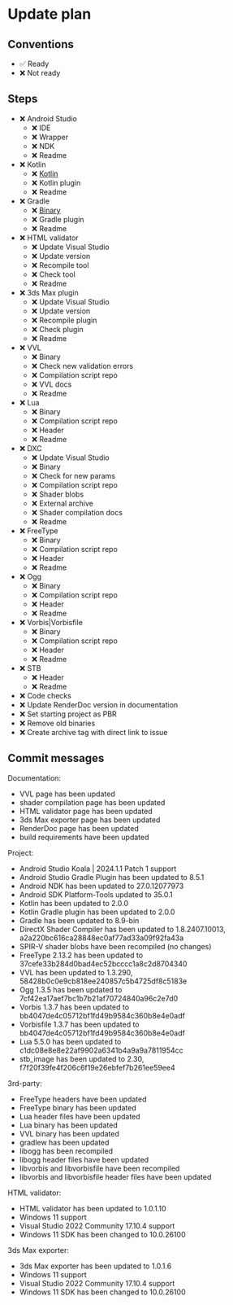 # Update plan

## Conventions

- ✅ Ready
- ❌ Not ready

## Steps

- ❌ Android Studio
  - ❌ IDE
  - ❌ Wrapper
  - ❌ NDK
  - ❌ Readme
- ❌ Kotlin
  - ❌ [Kotlin](https://repo.maven.apache.org/maven2/org/jetbrains/kotlin/kotlin-gradle-plugin/)
  - ❌ Kotlin plugin
  - ❌ Readme
- ❌ Gradle
  - ❌ [Binary](https://services.gradle.org/distributions)
  - ❌ Gradle plugin
  - ❌ Readme
- ❌ HTML validator
  - ❌ Update Visual Studio
  - ❌ Update version
  - ❌ Recompile tool
  - ❌ Check tool
  - ❌ Readme
- ❌ 3ds Max plugin
  - ❌ Update Visual Studio
  - ❌ Update version
  - ❌ Recompile plugin
  - ❌ Check plugin
  - ❌ Readme
- ❌ VVL
  - ❌ Binary
  - ❌ Check new validation errors
  - ❌ Compilation script repo
  - ❌ VVL docs
  - ❌ Readme
- ❌ Lua
  - ❌ Binary
  - ❌ Compilation script repo
  - ❌ Header
  - ❌ Readme
- ❌ DXC
  - ❌ Update Visual Studio
  - ❌ Binary
  - ❌ Check for new params
  - ❌ Compilation script repo
  - ❌ Shader blobs
  - ❌ External archive
  - ❌ Shader compilation docs
  - ❌ Readme
- ❌ FreeType
  - ❌ Binary
  - ❌ Compilation script repo
  - ❌ Header
  - ❌ Readme
- ❌ Ogg
  - ❌ Binary
  - ❌ Compilation script repo
  - ❌ Header
  - ❌ Readme
- ❌ Vorbis|Vorbisfile
  - ❌ Binary
  - ❌ Compilation script repo
  - ❌ Header
  - ❌ Readme
- ❌ STB
  - ❌ Header
  - ❌ Readme
- ❌ Code checks
- ❌ Update RenderDoc version in documentation
- ❌ Set starting project as PBR
- ❌ Remove old binaries
- ❌ Create archive tag with direct link to issue

## Commit messages

Documentation:
- VVL page has been updated
- shader compilation page has been updated
- HTML validator page has been updated
- 3ds Max exporter page has been updated
- RenderDoc page has been updated
- build requirements have been updated

Project:
- Android Studio Koala | 2024.1.1 Patch 1 support
- Android Studio Gradle Plugin has been updated to 8.5.1
- Android NDK has been updated to 27.0.12077973
- Android SDK Platform-Tools updated to 35.0.1
- Kotlin has been updated to 2.0.0
- Kotlin Gradle plugin has been updated to 2.0.0
- Gradle has been updated to 8.9-bin
- DirectX Shader Compiler has been updated to 1.8.2407.10013, a2a220bc616ca28848ec0af77ad33a09f92fa43a
- SPIR-V shader blobs have been recompiled (no changes)
- FreeType 2.13.2 has been updated to 37cefe33b284d0bad4ec52bcccc1a8c2d8704340
- VVL has been updated to 1.3.290, 58428b0c0e9cb818ee240857c5b4725df8c5183e
- Ogg 1.3.5 has been updated to 7cf42ea17aef7bc1b7b21af70724840a96c2e7d0
- Vorbis 1.3.7 has been updated to bb4047de4c05712bf1fd49b9584c360b8e4e0adf
- Vorbisfile 1.3.7 has been updated to bb4047de4c05712bf1fd49b9584c360b8e4e0adf
- Lua 5.5.0 has been updated to c1dc08e8e8e22af9902a6341b4a9a9a7811954cc
- stb_image has been updated to 2.30, f7f20f39fe4f206c6f19e26ebfef7b261ee59ee4

3rd-party:
- FreeType headers have been updated
- FreeType binary has been updated
- Lua header files have been updated
- Lua binary has been updated
- VVL binary has been updated
- gradlew has been updated
- libogg has been recompiled
- libogg header files have been updated
- libvorbis and libvorbisfile have been recompiled
- libvorbis and libvorbisfile header files have been updated

HTML validator:
- HTML validator has been updated to 1.0.1.10
- Windows 11 support
- Visual Studio 2022 Community 17.10.4 support
- Windows 11 SDK has been changed to 10.0.26100

3ds Max exporter:
- 3ds Max exporter has been updated to 1.0.1.6
- Windows 11 support
- Visual Studio 2022 Community 17.10.4 support
- Windows 11 SDK has been changed to 10.0.26100
